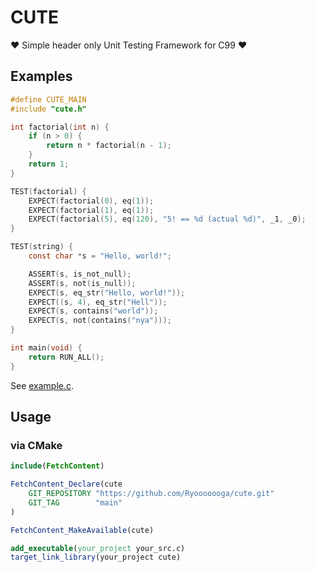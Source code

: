 # CUTE

❤️ Simple header only Unit Testing Framework for C99 ❤️

## Examples

```c
#define CUTE_MAIN
#include "cute.h"

int factorial(int n) {
    if (n > 0) {
        return n * factorial(n - 1);
    }
    return 1;
}

TEST(factorial) {
    EXPECT(factorial(0), eq(1));
    EXPECT(factorial(1), eq(1));
    EXPECT(factorial(5), eq(120), "5! == %d (actual %d)", _1, _0);
}

TEST(string) {
    const char *s = "Hello, world!";

    ASSERT(s, is_not_null);
    ASSERT(s, not(is_null));
    EXPECT(s, eq_str("Hello, world!"));
    EXPECT((s, 4), eq_str("Hell"));
    EXPECT(s, contains("world"));
    EXPECT(s, not(contains("nya")));
}

int main(void) {
    return RUN_ALL();
}
```

See [example.c](example.c).

## Usage

### via CMake

```cmake
include(FetchContent)

FetchContent_Declare(cute
    GIT_REPOSITORY "https://github.com/Ryooooooga/cute.git"
    GIT_TAG        "main"
)

FetchContent_MakeAvailable(cute)

add_executable(your_project your_src.c)
target_link_library(your_project cute)
```
